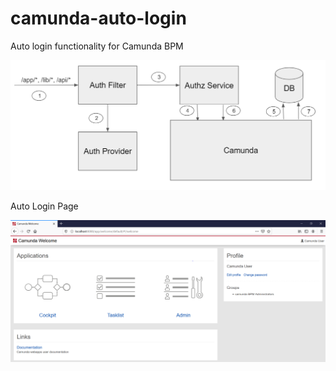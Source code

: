 # camunda-auto-login
Auto login functionality for Camunda BPM

![Auto Login Diagram](Camunda-SSO.PNG)

Auto Login Page

![Auto Login Page](Camunda-HomePage.PNG)